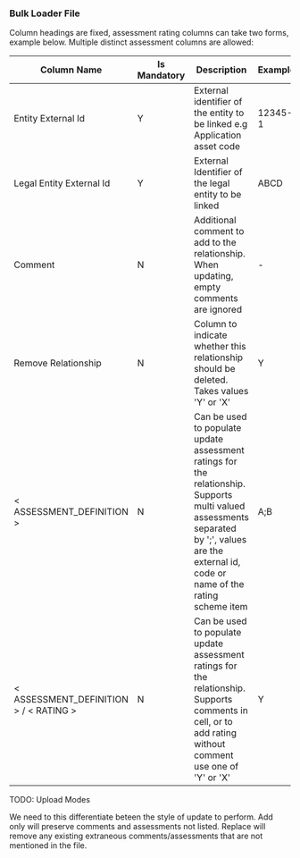 ### Bulk Loader File

Column headings are fixed, assessment rating columns can take two forms, example below. Multiple distinct assessment
columns are allowed:

| Column Name                            | Is Mandatory | Description                                                                                                                                                                                    | Example   |
|----------------------------------------|--------------|------------------------------------------------------------------------------------------------------------------------------------------------------------------------------------------------|-----------|
| Entity External Id                     | Y            | External identifier of the entity to be linked e.g Application asset code                                                                                                                      | 12345-1   |
| Legal Entity External Id               | Y            | External Identifier of the legal entity to be linked                                                                                                                                           | ABCD      |
| Comment                                | N            | Additional comment to add to the relationship. When updating, empty comments are ignored                                                                                                       | -         |
| Remove Relationship                    | N            | Column to indicate whether this relationship should be deleted. Takes values 'Y' or 'X'                                                                                                        | Y         | 
| < ASSESSMENT_DEFINITION >              | N            | Can be used to populate update assessment ratings for the relationship. Supports multi valued assessments separated by ';', values are the external id, code or name of the rating scheme item | A;B       |
| < ASSESSMENT_DEFINITION > / < RATING > | N            | Can be used to populate update assessment ratings for the relationship. Supports comments in cell, or to add rating without comment use one of 'Y' or 'X'                                      | Y         |

TODO: Upload Modes

We need to this differentiate beteen the style of update to perform. Add only will preserve comments and assessments not
listed. Replace will remove any existing extraneous comments/assessments that are not mentioned in the file.
